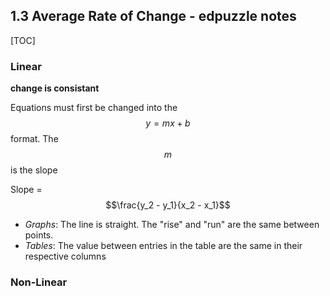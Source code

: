 ## 1.3 Average Rate of Change - edpuzzle notes

[TOC]

### Linear
**change is consistant**

Equations must first be changed into the $$y = mx + b$$ format. The $$m$$ is the slope

Slope = $$\frac{y_2 - y_1}{x_2 - x_1}$$

- *Graphs*: The line is straight. The "rise" and "run" are the same between points.
- *Tables*: The value between entries in the table are the same in their respective columns

### Non-Linear

